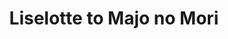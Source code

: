 --- 
title: "Liselotte to Majo no Mori"
publishdate: "2019-6-28T16:48:46+02:00"
src: "https://365manga.net/manga/liselotte-to-majo-no-mori"
image: "https://data.365manga.net/images/thumbnails/15901-liselotte-to-majo-no-mori.jpg"
description: "They say that in a place far, far away; in the east, of the east, of the east… there is a forest where witches dwell. They are said to bestow blessings or inflict curses, brew potions in steaming cauldrons, practice their magic… and fly their brooms into the night sky. This is where Liselotte has decided to live, in the small chance that she may one day revisit a certain…"
---